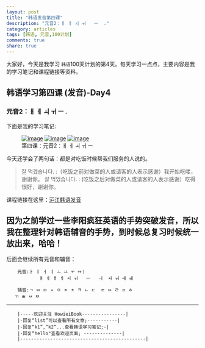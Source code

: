 ```yaml
---
layout: post
title: "韩语发音第四课"
description: "元音2：ㅐ ㅔ ㅚ ㅟ   ㅡ  ."
category: articles
tags: [韩语, 元音,100计划]
comments: true
share: true
---
```


大家好，今天是我学习 `韩语`100天计划的第4天。每天学习一点点，主要内容是我的学习笔记和课程链接等资料。

## 韩语学习第四课 (发音)-Day4

### 元音2：ㅐ ㅔ ㅚ ㅟ   ㅡ .


下面是我的学习笔记:

<figure class="third">
    <a href="../../images/k4-1.jpg"><img src="../../images/k4-1.jpg" alt="image"></a>
    <a href="../../images/k4-2.jpg"><img src="../../images/k4-2.jpg" alt="image"></a>
    <a href="../../images/k4-3.jpg"><img src="../../images/k4-3.jpg" alt="image"></a>
    <figcaption>第四课：元音2：ㅐ ㅔ ㅚ ㅟ   ㅡ  </figcaption>
</figure>

今天还学会了两句话：都是对吃饭时候帮我们服务的人说的。
> 잘 먹겠습니다. :（吃饭之前对做菜的人或请客的人表示感谢）我开始吃喽，谢谢你。
> 잘 먹었습니다. : (吃饭之后对做菜的人或请客的人表示感谢）吃得很好，谢谢你。

课程链接在这里：[沪江韩语发音](http://study.163.com/course/introduction/232009.htm#/courseDetail)

因为之前学过一些李阳疯狂英语的手势突破发音，所以我在整理针对韩语辅音的手势，到时候总复习时候统一放出来，哈哈！
-----------------------
后面会继续所有元音和辅音：

        元音:ㅏ ㅑ ㅓ ㅕ ㅗ ㅛ ㅜ ㅠㅣ 
                ㅒ ㅖ ㅐ ㅔ ㅚ ㅟ   ㅡ   ㅢ  ㅘ ㅝ ㅙ ㅞ

        辅音:ㄱ ㅁ ㅂ ㅅ ㅇ ㅈ ㅊ ㅋ ㄴ ㄷ  ㅌ ㄸ ㄹ ㅍ ㅎ
       ㄲ ㅃ ㅆ ㅉ

-------------------------------------
        
        |-----欢迎关注 HowieiBook----------------|
        |-回复“list”可以查看所有文章;-----------|
        |-回复“k1”,“k2”...查看韩语学习笔记;-|
        |-回复“hello"查看欢迎页面; --------------|
        |----------------------------------------------|